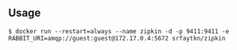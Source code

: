## Usage
`$ docker run --restart=always --name zipkin -d -p 9411:9411 -e RABBIT_URI=amqp://guest:guest@172.17.0.4:5672 srfaytkn/zipkin`
